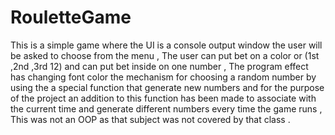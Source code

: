 # RouletteGame
This is a simple game where the UI is a console output window the user will be asked to choose from the menu , The user can put bet on a color or (1st ,2nd  ,3rd 12) and can put bet inside on one number , The program effect has changing font color the mechanism for choosing a random number by using the a special function that generate new numbers and for the purpose of the project an addition to this function has been made to associate with the current time and generate different numbers every time the game runs , This was not an OOP as that subject was not covered by that class .  
